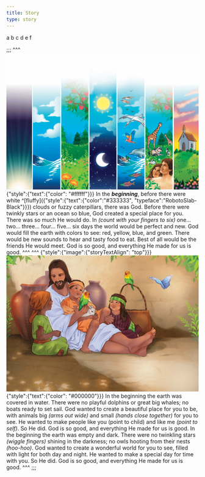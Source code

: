 ```yaml
---
title: Story
type: story
---
```


a b c d e f

;;;
^^^
![](story2.png)
{"style":{"text":{"color": "#ffffff"}}}
In the _**beginning**_, before there were white ^[fluffy]({"style":{"text":{"color":"#333333", "typeface":"RobotoSlab-Black"}}}) clouds or fuzzy caterpillars, there was God. Before there were twinkly stars or an ocean so blue, God created a special place for you. There was so much He would do. In _(count with your fingers to six)_ one... two... three... four... five... six days the world would be perfect and new.  God would fill the earth with colors to see: red, yellow, blue, and green. There would be new sounds to hear and tasty food to eat. Best of all would be the friends He would meet. God is so good, and everything He made for us is good.
^^^
^^^
{"style":{"image":{"storyTextAlign": "top"}}}
![](story1.png)
{"style":{"text":{"color": "#000000"}}}
In the beginning the earth was covered in water. There were no playful dolphins or great big whales; no boats ready to set sail. God wanted to create a beautiful place for you to be, with animals big _(arms out wide)_ and small _(hands close together)_ for you to see. He wanted to make people like you (point to child) and like me _(point to self)_. So He did. God is so good, and everything He made for us is good. In the beginning the earth was empty and dark. There were no twinkling stars _(wiggle fingers)_ shining in the darkness; no owls hooting from their nests _(hoo-hoo)_. God wanted to create a wonderful world for you to see, filled with light for both day and night. He wanted to make a special day for time with you. So He did. God is so good, and everything He made for us is good.
^^^
;;;
